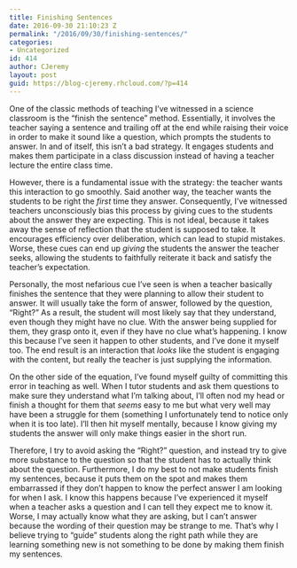 ```yaml
---
title: Finishing Sentences
date: 2016-09-30 21:10:23 Z
permalink: "/2016/09/30/finishing-sentences/"
categories:
- Uncategorized
id: 414
author: CJeremy
layout: post
guid: https://blog-cjeremy.rhcloud.com/?p=414
---
```


One of the classic methods of teaching I&#8217;ve witnessed in a science classroom is the &#8220;finish the sentence&#8221; method. Essentially, it involves the teacher saying a sentence and trailing off at the end while raising their voice in order to make it sound like a question, which prompts the students to answer. In and of itself, this isn&#8217;t a bad strategy. It engages students and makes them participate in a class discussion instead of having a teacher lecture the entire class time.

However, there is a fundamental issue with the strategy: the teacher wants this interaction to go smoothly. Said another way, the teacher wants the students to be right the _first_ time they answer. Consequently, I&#8217;ve witnessed teachers unconsciously bias this process by giving cues to the students about the answer they are expecting. This is not ideal, because it takes away the sense of reflection that the student is supposed to take. It encourages efficiency over deliberation, which can lead to stupid mistakes. Worse, these cues can end up _giving_ the students the answer the teacher seeks, allowing the students to faithfully reiterate it back and satisfy the teacher&#8217;s expectation.

Personally, the most nefarious cue I&#8217;ve seen is when a teacher basically finishes the sentence that they were planning to allow their student to answer. It will usually take the form of answer, followed by the question, &#8220;Right?&#8221; As a result, the student will most likely say that they understand, even though they might have no clue. With the answer being supplied for them, they grasp onto it, even if they have no clue what&#8217;s happening. I know this because I&#8217;ve seen it happen to other students, and I&#8217;ve done it myself too. The end result is an interaction that _looks_ like the student is engaging with the content, but really the teacher is just supplying the information.

On the other side of the equation, I&#8217;ve found myself guilty of committing this error in teaching as well. When I tutor students and ask them questions to make sure they understand what I&#8217;m talking about, I&#8217;ll often nod my head or finish a thought for them that _seems_ easy to me but what very well may have been a struggle for them (something I unfortunately tend to notice only when it is too late). I&#8217;ll then hit myself mentally, because I know giving my students the answer will only make things easier in the short run.

Therefore, I try to avoid asking the &#8220;Right?&#8221; question, and instead try to give more substance to the question so that the student has to actually think about the question. Furthermore, I do my best to not make students finish my sentences, because it puts them on the spot and makes them embarrassed if they don&#8217;t happen to know the perfect answer I am looking for when I ask. I know this happens because I&#8217;ve experienced it myself when a teacher asks a question and I can tell they expect me to know it. Worse, I may actually know what they are asking, but I can&#8217;t answer because the wording of their question may be strange to me. That&#8217;s why I believe trying to &#8220;guide&#8221; students along the right path while they are learning something new is not something to be done by making them finish my sentences.